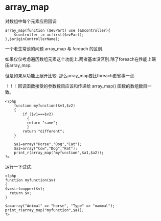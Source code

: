 # array_map

对数组中每个元素应用回调

    array_map(function ($evPart) use (&$controller){
        $controller .= ucfirst($evPart);
    },$originControllerName);
    
    
一个老生常谈的问题  array_map 与 foreach 的区别.

如果仅仅考虑遍历数组元素这个功能上.两者基本没区别.除了foreach在性能上碾压array_map. 

但是如果从功能上展开比较. 那么array_map要比foreach更省事一点.

！！！回调函数接受的参数数目应该和传递给 array_map() 函数的数组数目一致。
    
    <?php
        function myfunction($v1,$v2)
        {
            if ($v1===$v2)
              {
              return "same";
              }
            return "different";
        }
        
        $a1=array("Horse","Dog","Cat");
        $a2=array("Cow","Dog","Rat");
        print_r(array_map("myfunction",$a1,$a2));
    ?>

运行一下试试.
    
    <?php
    function myfunction($v)
    {
    $v=strtoupper($v);
      return $v;
    }
    
    $a=array("Animal" => "horse", "Type" => "mammal");
    print_r(array_map("myfunction",$a));
    ?>